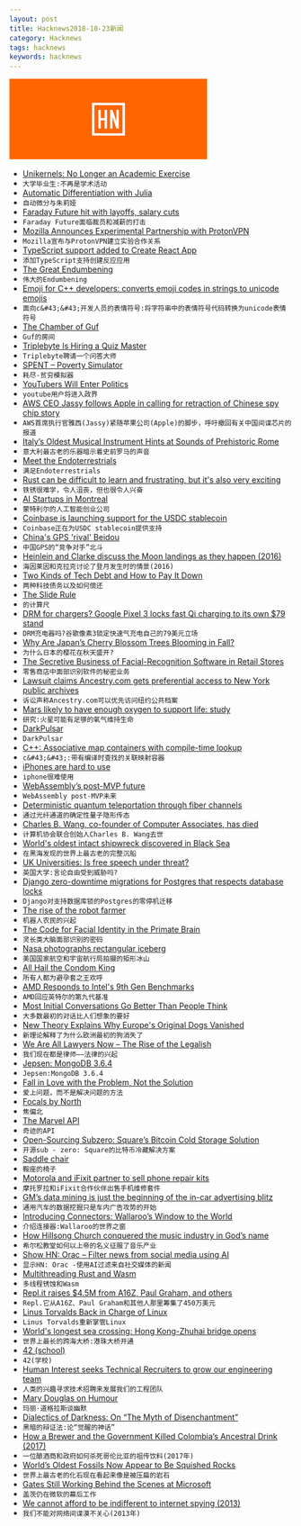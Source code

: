 ```yaml
---
layout: post
title: Hacknews2018-10-23新闻
category: Hacknews
tags: hacknews
keywords: hacknews
---
```


![haccknews-banner](/assets/image/hacknews-banner.jpg)


- [Unikernels: No Longer an Academic Exercise](http://250bpm.com/blog:138)
- `大学毕业生:不再是学术活动`
- [Automatic Differentiation with Julia](http://blog.rogerluo.me/2018/10/23/write-an-ad-in-one-day/)
- `自动微分与朱莉娅`
- [Faraday Future hit with layoffs, salary cuts](https://www.theverge.com/2018/10/22/18009658/faraday-future-layoffs-salary-cut-jia-yt-evergrande)
- `Faraday Future面临裁员和减薪的打击`
- [Mozilla Announces Experimental Partnership with ProtonVPN](https://blog.mozilla.org/futurereleases/2018/10/22/testing-new-ways-to-keep-you-safe-online/)
- `Mozilla宣布与ProtonVPN建立实验合作关系`
- [TypeScript support added to Create React App](https://github.com/facebook/create-react-app/pull/4837)
- `添加TypeScript支持创建反应应用`
- [The Great Endumbening](https://slate.com/technology/2018/09/iq-scores-going-down-research-flynn-effect.html)
- `伟大的Endumbening`
- [Emoji for C&#43;&#43; developers: converts emoji codes in strings to unicode emojis](https://github.com/shalithasuranga/emojicpp)
- `面向c&#43;&#43;开发人员的表情符号:将字符串中的表情符号代码转换为unicode表情符号`
- [The Chamber of Guf](https://slatestarcodex.com/2018/10/15/the-chamber-of-guf/)
- `Guf的房间`
- [Triplebyte Is Hiring a Quiz Master](item?id=18280124)
- `Triplebyte聘请一个问答大师`
- [SPENT – Poverty Simulator](http://playspent.org)
- `耗尽-贫穷模拟器`
- [YouTubers Will Enter Politics](https://www.buzzfeednews.com/article/ryanhatesthis/brazils-congressional-youtubers)
- `youtube用户将进入政界`
- [AWS CEO Jassy follows Apple in calling for retraction of Chinese spy chip story](https://www.cnbc.com/2018/10/22/aws-ceo-jassy-follows-apple-calls-for-spy-chip-story-retraction.html)
- `AWS首席执行官雅西(Jassy)紧随苹果公司(Apple)的脚步，呼吁撤回有关中国间谍芯片的报道`
- [Italy’s Oldest Musical Instrument Hints at Sounds of Prehistoric Rome](https://www.nytimes.com/2018/10/18/arts/music/italy-prehistoric-musical-instrument.html)
- `意大利最古老的乐器暗示着史前罗马的声音`
- [Meet the Endoterrestrials](https://www.theatlantic.com/science/archive/2018/10/meet-endoterrestrials/571939/?single_page=true)
- `满足Endoterrestrials`
- [Rust can be difficult to learn and frustrating, but it&#39;s also very exciting](https://www.influxdata.com/blog/rust-can-be-difficult-to-learn-and-frustrating-but-its-also-the-most-exciting-thing-in-software-development-in-a-long-time/)
- `铁锈很难学，令人沮丧，但也很令人兴奋`
- [AI Startups in Montreal](https://www.wired.co.uk/article/best-startups-montreal)
- `蒙特利尔的人工智能创业公司`
- [Coinbase is launching support for the USDC stablecoin](https://blog.coinbase.com/coinbase-and-circle-announce-the-launch-of-usd-coin-a-digital-dollar-2cd6548d237)
- `Coinbase正在为USDC stablecoin提供支持`
- [China&#39;s GPS &#39;rival&#39; Beidou](https://www.bbc.com/news/technology-45471959)
- `中国GPS的“竞争对手”北斗`
- [Heinlein and Clarke discuss the Moon landings as they happen (2016)](https://arstechnica.com/science/2016/12/heinlein-and-clarke-discuss-the-moon-landings-as-they-happen/)
- `海因莱因和克拉克讨论了登月发生时的情景(2016)`
- [Two Kinds of Tech Debt and How to Pay It Down](https://blog.kylegalbraith.com/2018/10/22/two-kinds-of-tech-debt-and-how-to-pay-it-down/)
- `两种科技债务以及如何偿还`
- [The Slide Rule](https://tryretool.com/blog/the-slide-rule/?4)
- `的计算尺`
- [DRM for chargers? Google Pixel 3 locks fast Qi charging to its own $79 stand](https://arstechnica.com/?p=1398545)
- `DRM充电器吗?谷歌像素3锁定快速气充电自己的79美元立场`
- [Why Are Japan’s Cherry Blossom Trees Blooming in Fall?](https://www.smithsonianmag.com/smart-news/why-are-japans-cherry-blossom-trees-blooming-fall-180970590/?no-ist)
- `为什么日本的樱花在秋天盛开?`
- [The Secretive Business of Facial-Recognition Software in Retail Stores](http://nymag.com/intelligencer/2018/10/retailers-are-using-facial-recognition-technology-too.html)
- `零售商店中面部识别软件的秘密业务`
- [Lawsuit claims Ancestry.com gets preferential access to New York public archives](https://www.buzzfeednews.com/article/katienotopoulos/ancestry-com-reclaim-the-records-new-york-lawsuit)
- `诉讼声称Ancestry.com可以优先访问纽约公共档案`
- [Mars likely to have enough oxygen to support life: study](https://phys.org/news/2018-10-mars-oxygen-life.html)
- `研究:火星可能有足够的氧气维持生命`
- [DarkPulsar](https://securelist.com/darkpulsar/88199/)
- `DarkPulsar`
- [C&#43;&#43;: Associative map containers with compile-time lookup](https://github.com/hogliux/semimap)
- `c&#43;&#43;:带有编译时查找的关联映射容器`
- [iPhones are hard to use](https://blog.fawny.org/2018/10/22/hardtouse/)
- `iphone很难使用`
- [WebAssembly’s post-MVP future](https://hacks.mozilla.org/2018/10/webassemblys-post-mvp-future/)
- `WebAssembly post-MVP未来`
- [Deterministic quantum teleportation through fiber channels](http://advances.sciencemag.org/content/4/10/eaas9401)
- `通过光纤通道的确定性量子隐形传态`
- [Charles B. Wang, co-founder of Computer Associates, has died](https://www.nytimes.com/2018/10/22/obituaries/charles-b-wang-dead.html)
- `计算机协会联合创始人Charles B. Wang去世`
- [World&#39;s oldest intact shipwreck discovered in Black Sea](https://www.theguardian.com/science/2018/oct/23/oldest-intact-shipwreck-thought-to-be-ancient-greek-discovered-at-bottom-of-black-sea)
- `在黑海发现的世界上最古老的完整沉船`
- [UK Universities: Is free speech under threat?](https://www.bbc.co.uk/news/education-45447938)
- `英国大学:言论自由受到威胁吗?`
- [Django zero-downtime migrations for Postgres that respects database locks](https://github.com/tbicr/django-pg-zero-downtime-migrations)
- `Django对支持数据库锁的Postgres的零停机迁移`
- [The rise of the robot farmer](https://www.theguardian.com/environment/2018/oct/20/space-robots-lasers-rise-robot-farmer)
- `机器人农民的兴起`
- [The Code for Facial Identity in the Primate Brain](https://www.cell.com/action/showPdf?pii=S0092-8674%2817%2930538-X)
- `灵长类大脑面部识别的密码`
- [Nasa photographs rectangular iceberg](https://www.bbc.co.uk/news/science-environment-45953252)
- `美国国家航空和宇宙航行局拍摄的矩形冰山`
- [All Hail the Condom King](https://www.gatesnotes.com/Health/Heroes-in-the-Field-Mechai-Viravaidya)
- `所有人都为避孕套之王欢呼`
- [AMD Responds to Intel&#39;s 9th Gen Benchmarks](https://www.tomshardware.com/news/amd-intel-benchmarks-ryzen-principled-technologies,37956.html)
- `AMD回应英特尔的第九代基准`
- [Most Initial Conversations Go Better Than People Think](https://blogs.scientificamerican.com/anthropology-in-practice/most-initial-conversations-go-better-than-people-think/)
- `大多数最初的对话比人们想象的要好`
- [New Theory Explains Why Europe&#39;s Original Dogs Vanished](https://gizmodo.com/new-theory-explains-why-europes-original-dogs-vanished-1829863402)
- `新理论解释了为什么欧洲最初的狗消失了`
- [We Are All Lawyers Now – The Rise of the Legalish](https://www.artificiallawyer.com/2018/10/23/we-are-all-lawyers-now-the-rise-of-the-legalish/)
- `我们现在都是律师——法律的兴起`
- [Jepsen: MongoDB 3.6.4](http://jepsen.io/analyses/mongodb-3-6-4)
- `Jepsen:MongoDB 3.6.4`
- [Fall in Love with the Problem, Not the Solution](https://www.starterstory.com/blog/building-apps-for-shopify-fall-in-love-with-the-problem-not-the-solution)
- `爱上问题，而不是解决问题的方法`
- [Focals by North](https://bynorth.com)
- `焦偏北`
- [The Marvel API](https://developer.marvel.com/)
- `奇迹的API`
- [Open-Sourcing Subzero: Square’s Bitcoin Cold Storage Solution](https://medium.com/square-corner-blog/open-sourcing-subzero-ee9e3e071827)
- `开源sub - zero: Square的比特币冷藏解决方案`
- [Saddle chair](https://en.wikipedia.org/wiki/Saddle_chair)
- `鞍座的椅子`
- [Motorola and iFixit partner to sell phone repair kits](https://ifixit.org/blog/11644/motorola-ifixit-partnership/)
- `摩托罗拉和iFixit合作伙伴出售手机维修套件`
- [GM’s data mining is just the beginning of the in-car advertising blitz](https://www.theverge.com/2018/10/17/17990052/gm-radio-listen-tracking-habits-advertising-future)
- `通用汽车的数据挖掘只是车内广告攻势的开始`
- [Introducing Connectors: Wallaroo’s Window to the World](https://blog.wallaroolabs.com/2018/10/introducing-connectors-wallaroos-window-to-the-world/)
- `介绍连接器:Wallaroo的世界之窗`
- [How Hillsong Church conquered the music industry in God’s name](https://christiandailyjournal.com/2018/10/20/how-hillsong-church-conquered-the-music-industry-in-gods-name/)
- `希尔松教堂如何以上帝的名义征服了音乐产业`
- [Show HN: Orac – Filter news from social media using AI](https://app.orac.ai/)
- `显示HN: Orac -使用AI过滤来自社交媒体的新闻`
- [Multithreading Rust and Wasm](https://rustwasm.github.io/2018/10/24/multithreading-rust-and-wasm.html)
- `多线程锈蚀和Wasm`
- [Repl.it raises $4.5M from A16Z, Paul Graham, and others](https://repl.it/site/blog/a16z)
- `Repl.它从A16Z、Paul Graham和其他人那里筹集了450万美元`
- [Linus Torvalds Back in Charge of Linux](https://www.zdnet.com/article/linus-torvalds-is-back-in-charge-of-linux/)
- `Linus Torvalds重新掌管Linux`
- [World&#39;s longest sea crossing: Hong Kong-Zhuhai bridge opens](https://www.bbc.co.uk/news/world-asia-china-45937924)
- `世界上最长的跨海大桥:港珠大桥开通`
- [42 (school)](https://en.wikipedia.org/wiki/42_(school))
- `42(学校)`
- [Human Interest seeks Technical Recruiters to grow our engineering team](https://boards.greenhouse.io/captain401/jobs/1378293)
- `人类的兴趣寻求技术招聘来发展我们的工程团队`
- [Mary Douglas on Humour](https://epochemagazine.org/what-laughs-at-what-mary-douglas-on-humour-da1529c05da3)
- `玛丽·道格拉斯谈幽默`
- [Dialectics of Darkness: On “The Myth of Disenchantment”](https://inference-review.com/article/dialectics-of-darkness)
- `黑暗的辩证法:论“觉醒的神话”`
- [How a Brewer and the Government Killed Colombia’s Ancestral Drink (2017)](https://www.atlasobscura.com/articles/chicha-colombia-government-conspiracy-spit-drink-beer)
- `一位酿酒商和政府如何杀死哥伦比亚的祖传饮料(2017年)`
- [World’s Oldest Fossils Now Appear to Be Squished Rocks](https://www.quantamagazine.org/worlds-oldest-fossils-now-appear-to-be-squished-rocks-20181022/)
- `世界上最古老的化石现在看起来像是被压扁的岩石`
- [Gates Still Working Behind the Scenes at Microsoft](https://redmondmag.com/blogs/scott-bekker/2018/10/gates-behind-the-scenes-at-microsoft.aspx?m=1)
- `盖茨仍在微软的幕后工作`
- [We cannot afford to be indifferent to internet spying (2013)](https://www.theguardian.com/technology/2013/dec/09/internet-surveillance-spying)
- `我们不能对网络间谍漠不关心(2013年)`

